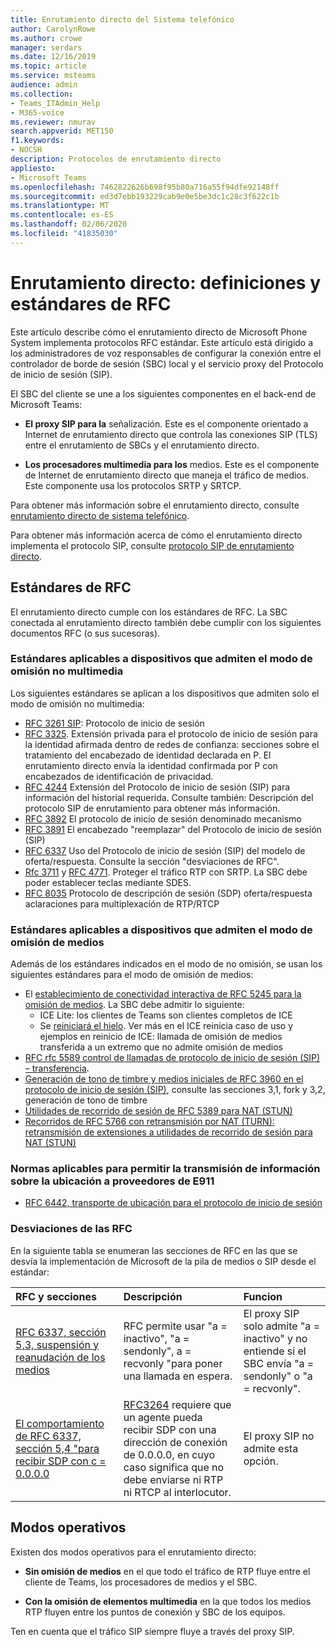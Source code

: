 ```yaml
---
title: Enrutamiento directo del Sistema telefónico
author: CarolynRowe
ms.author: crowe
manager: serdars
ms.date: 12/16/2019
ms.topic: article
ms.service: msteams
audience: admin
ms.collection:
- Teams_ITAdmin_Help
- M365-voice
ms.reviewer: nmurav
search.appverid: MET150
f1.keywords:
- NOCSH
description: Protocolos de enrutamiento directo
appliesto:
- Microsoft Teams
ms.openlocfilehash: 7462822626b698f95b80a716a55f94dfe92148ff
ms.sourcegitcommit: ed3d7ebb193229cab9e0e5be3dc1c28c3f622c1b
ms.translationtype: MT
ms.contentlocale: es-ES
ms.lasthandoff: 02/06/2020
ms.locfileid: "41835030"
---
```

# <a name="direct-routing---definitions-and-rfc-standards"></a>Enrutamiento directo: definiciones y estándares de RFC

Este artículo describe cómo el enrutamiento directo de Microsoft Phone System implementa protocolos RFC estándar. Este artículo está dirigido a los administradores de voz responsables de configurar la conexión entre el controlador de borde de sesión (SBC) local y el servicio proxy del Protocolo de inicio de sesión (SIP).

El SBC del cliente se une a los siguientes componentes en el back-end de Microsoft Teams: 

- **El proxy SIP para la** señalización. Este es el componente orientado a Internet de enrutamiento directo que controla las conexiones SIP (TLS) entre el enrutamiento de SBCs y el enrutamiento directo.

- **Los procesadores multimedia para los** medios. Este es el componente de Internet de enrutamiento directo que maneja el tráfico de medios. Este componente usa los protocolos SRTP y SRTCP.


Para obtener más información sobre el enrutamiento directo, consulte [enrutamiento directo de sistema telefónico](direct-routing-landing-page.md).

Para obtener más información acerca de cómo el enrutamiento directo implementa el protocolo SIP, consulte [protocolo SIP de enrutamiento directo](direct-routing-protocols-sip.md).

## <a name="rfc-standards"></a>Estándares de RFC

El enrutamiento directo cumple con los estándares de RFC.  La SBC conectada al enrutamiento directo también debe cumplir con los siguientes documentos RFC (o sus sucesoras). 

### <a name="standards-applicable-to-devices-that-support-non-media-bypass-mode"></a>Estándares aplicables a dispositivos que admiten el modo de omisión no multimedia 

Los siguientes estándares se aplican a los dispositivos que admiten solo el modo de omisión no multimedia:

- [RFC 3261 SIP](https://tools.ietf.org/html/rfc3261): Protocolo de inicio de sesión
- [RFC 3325](https://www.ietf.org/rfc/rfc3325). Extensión privada para el protocolo de inicio de sesión para la identidad afirmada dentro de redes de confianza: secciones sobre el tratamiento del encabezado de identidad declarada en P. El enrutamiento directo envía la identidad confirmada por P con encabezados de identificación de privacidad. 
- [RFC 4244](https://www.ietf.org/rfc/rfc4244.txt) Extensión del Protocolo de inicio de sesión (SIP) para información del historial requerida. Consulte también: Descripción del protocolo SIP de enrutamiento para obtener más información.
- [RFC 3892](https://www.ietf.org/rfc/rfc3892.txt) El protocolo de inicio de sesión denominado mecanismo
- [RFC 3891](https://www.ietf.org/rfc/rfc3891.txt) El encabezado "reemplazar" del Protocolo de inicio de sesión (SIP) 
- [RFC 6337](https://tools.ietf.org/html/rfc6337) Uso del Protocolo de inicio de sesión (SIP) del modelo de oferta/respuesta.
  Consulte la sección "desviaciones de RFC".
- [Rfc 3711](https://tools.ietf.org/html/rfc3711) y [RFC 4771](https://tools.ietf.org/html/rfc4771). Proteger el tráfico RTP con SRTP. La SBC debe poder establecer teclas mediante SDES. 
- [RFC 8035](https://www.ietf.org/rfc/rfc8035.txt) Protocolo de descripción de sesión (SDP) oferta/respuesta aclaraciones para multiplexación de RTP/RTCP

### <a name="standards-applicable-to-devices-that-support-media-bypass-mode"></a>Estándares aplicables a dispositivos que admiten el modo de omisión de medios

Además de los estándares indicados en el modo de no omisión, se usan los siguientes estándares para el modo de omisión de medios:

- El [establecimiento de conectividad interactiva de RFC 5245 para la omisión de medios](https://tools.ietf.org/html/rfc5245).  La SBC debe admitir lo siguiente:
  - ICE Lite: los clientes de Teams son clientes completos de ICE
  - Se [reiniciará el hielo](https://tools.ietf.org/html/rfc5245#section-9.1.1.1). Ver más en el ICE reinicia caso de uso y ejemplos en reinicio de ICE: llamada de omisión de medios transferida a un extremo que no admite omisión de medios   
- [RFC rfc 5589 control de llamadas de protocolo de inicio de sesión (SIP) – transferencia](https://tools.ietf.org/html/rfc5589). 
- [Generación de tono de timbre y medios iniciales de RFC 3960 en el protocolo de inicio de sesión (SIP)](https://tools.ietf.org/html/rfc3960), consulte las secciones 3,1, fork y 3,2, generación de tono de timbre 
- [Utilidades de recorrido de sesión de RFC 5389 para NAT (STUN)](https://tools.ietf.org/html/rfc5389)
- [Recorridos de RFC 5766 con retransmisión por NAT (TURN): retransmisión de extensiones a utilidades de recorrido de sesión para NAT (STUN)](https://tools.ietf.org/html/rfc5766)

### <a name="standards-applicable-to-support-conveying-location-information-to-e911-providers"></a>Normas aplicables para permitir la transmisión de información sobre la ubicación a proveedores de E911

- [RFC 6442, transporte de ubicación para el protocolo de inicio de sesión](https://tools.ietf.org/html/rfc6442)

### <a name="deviations-from-the-rfcs"></a>Desviaciones de las RFC

En la siguiente tabla se enumeran las secciones de RFC en las que se desvía la implementación de Microsoft de la pila de medios o SIP desde el estándar:

| RFC y secciones | Descripción | Funcion |
| :---------------------  |:---------------------- |:-----------------------|
| [RFC 6337, sección 5,3, suspensión y reanudación de los medios](https://tools.ietf.org/html/rfc6337#section-5.3) | RFC permite usar "a = inactivo", "a = sendonly", a = recvonly "para poner una llamada en espera. |El proxy SIP solo admite "a = inactivo" y no entiende si el SBC envía "a = sendonly" o "a = recvonly".
| [El comportamiento de RFC 6337, sección 5,4 "para recibir SDP con c = 0.0.0.0](https://tools.ietf.org/html/rfc6337#section-5.4) | [RFC3264](https://tools.ietf.org/html/rfc3264) requiere que un agente pueda recibir SDP con una dirección de conexión de 0.0.0.0, en cuyo caso significa que no debe enviarse ni RTP ni RTCP al interlocutor. | El proxy SIP no admite esta opción. |

## <a name="operational-modes"></a>Modos operativos

Existen dos modos operativos para el enrutamiento directo:

- **Sin omisión de medios** en el que todo el tráfico de RTP fluye entre el cliente de Teams, los procesadores de medios y el SBC.  

- **Con la omisión de elementos multimedia** en la que todos los medios RTP fluyen entre los puntos de conexión y SBC de los equipos. 

Ten en cuenta que el tráfico SIP siempre fluye a través del proxy SIP.   
